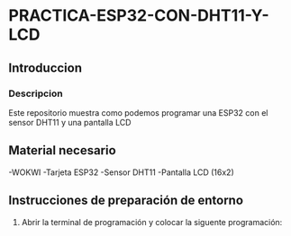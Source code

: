 # PRACTICA-ESP32-CON-DHT11-Y-LCD

## Introduccion

### Descripcion

Este repositorio muestra como podemos programar una ESP32 con el sensor DHT11 y una pantalla LCD

## Material necesario
-WOKWI
-Tarjeta ESP32
-Sensor DHT11
-Pantalla LCD (16x2)

## Instrucciones de preparación de entorno

1. Abrir la terminal de programación y colocar la siguente programación:


